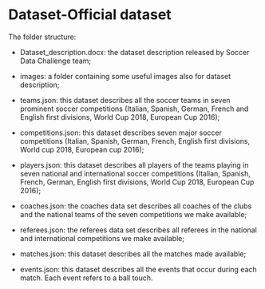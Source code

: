 # Dataset-Official dataset

The folder structure:

- Dataset_description.docx: the dataset description released by Soccer Data Challenge team;

- images: a folder containing some useful images also for dataset description;

- teams.json: this dataset describes all the soccer teams in seven prominent soccer competitions (Italian, Spanish, German, French and English first divisions, World Cup 2018, European Cup 2016);

- competitions.json: this dataset describes seven major soccer competitions (Italian, Spanish, German, French, English first divisions, World cup 2018, European cup 2016);

- players.json: this dataset describes all players of the teams playing in seven national and international soccer competitions (Italian, Spanish, French, German, English first divisions, World Cup 2018, European Cup 2016);

- coaches.json: the coaches data set describes all coaches of the clubs and the national teams of the seven competitions we make available;

- referees.json: the referees data set describes all referees in the national and international competitions we make available;

- matches.json: this dataset describes all the matches made available;

- events.json: this dataset describes all the events that occur during each match. Each event refers to a ball touch.